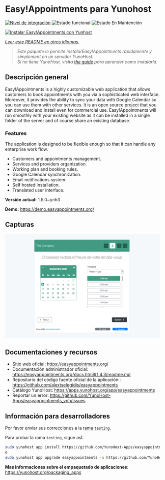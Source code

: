 <!--
Este archivo README esta generado automaticamente<https://github.com/YunoHost/apps/tree/master/tools/readme_generator>
No se debe editar a mano.
-->

# Easy!Appointments para Yunohost

[![Nivel de integración](https://dash.yunohost.org/integration/easyappointments.svg)](https://ci-apps.yunohost.org/ci/apps/easyappointments/) ![Estado funcional](https://ci-apps.yunohost.org/ci/badges/easyappointments.status.svg) ![Estado En Mantención](https://ci-apps.yunohost.org/ci/badges/easyappointments.maintain.svg)

[![Instalar Easy!Appointments con Yunhost](https://install-app.yunohost.org/install-with-yunohost.svg)](https://install-app.yunohost.org/?app=easyappointments)

*[Leer este README en otros idiomas.](./ALL_README.md)*

> *Este paquete le permite instalarEasy!Appointments rapidamente y simplement en un servidor YunoHost.*  
> *Si no tiene YunoHost, visita [the guide](https://yunohost.org/install) para aprender como instalarla.*

## Descripción general

Easy!Appointments is a highly customizable web application that allows customers to book appointments with you via a sophisticated web interface. Moreover, it provides the ability to sync your data with Google Calendar so you can use them with other services. It is an open source project that you can download and install even for commercial use. Easy!Appointments will run smoothly with your existing website as it can be installed in a single folder of the server and of course share an existing database.

### Features
The application is designed to be flexible enough so that it can handle any enterprise work flow.

- Customers and appointments management.
- Services and providers organization.
- Working plan and booking rules.
- Google Calendar synchronization.
- Email notifications system.
- Self hosted installation.
- Translated user interface.


**Versión actual:** 1.5.0~ynh3

**Demo:** <https://demo.easyappointments.org/>

## Capturas

![Captura de Easy!Appointments](./doc/screenshots/screenshots.png)

## Documentaciones y recursos

- Sitio web oficial: <https://easyappointments.org/>
- Documentación administrador oficial: <https://easyappointments.org/docs.html#1.4.3/readme.md>
- Repositorio del código fuente oficial de la aplicación : <https://github.com/alextselegidis/easyappointments>
- Catálogo YunoHost: <https://apps.yunohost.org/app/easyappointments>
- Reportar un error: <https://github.com/YunoHost-Apps/easyappointments_ynh/issues>

## Información para desarrolladores

Por favor enviar sus correcciones a la [rama `testing`](https://github.com/YunoHost-Apps/easyappointments_ynh/tree/testing).

Para probar la rama `testing`, sigue asÍ:

```bash
sudo yunohost app install https://github.com/YunoHost-Apps/easyappointments_ynh/tree/testing --debug
o
sudo yunohost app upgrade easyappointments -u https://github.com/YunoHost-Apps/easyappointments_ynh/tree/testing --debug
```

**Mas informaciones sobre el empaquetado de aplicaciones:** <https://yunohost.org/packaging_apps>
